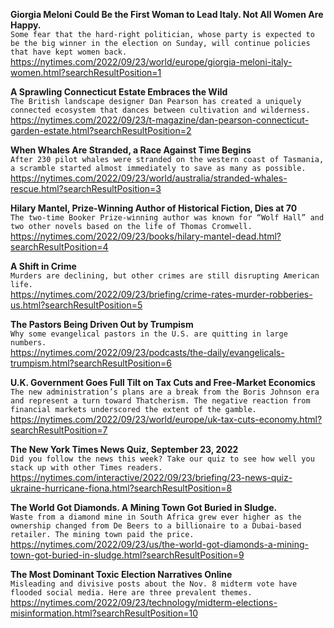 **Giorgia Meloni Could Be the First Woman to Lead Italy. Not All Women Are Happy.**\
`Some fear that the hard-right politician, whose party is expected to be the big winner in the election on Sunday, will continue policies that have kept women back.`\
https://nytimes.com/2022/09/23/world/europe/giorgia-meloni-italy-women.html?searchResultPosition=1

**A Sprawling Connecticut Estate Embraces the Wild**\
`The British landscape designer Dan Pearson has created a uniquely connected ecosystem that dances between cultivation and wilderness.`\
https://nytimes.com/2022/09/23/t-magazine/dan-pearson-connecticut-garden-estate.html?searchResultPosition=2

**When Whales Are Stranded, a Race Against Time Begins**\
`After 230 pilot whales were stranded on the western coast of Tasmania, a scramble started almost immediately to save as many as possible.`\
https://nytimes.com/2022/09/23/world/australia/stranded-whales-rescue.html?searchResultPosition=3

**Hilary Mantel, Prize-Winning Author of Historical Fiction, Dies at 70**\
`The two-time Booker Prize-winning author was known for “Wolf Hall” and two other novels based on the life of Thomas Cromwell.`\
https://nytimes.com/2022/09/23/books/hilary-mantel-dead.html?searchResultPosition=4

**A Shift in Crime**\
`Murders are declining, but other crimes are still disrupting American life.`\
https://nytimes.com/2022/09/23/briefing/crime-rates-murder-robberies-us.html?searchResultPosition=5

**The Pastors Being Driven Out by Trumpism**\
`Why some evangelical pastors in the U.S. are quitting in large numbers.`\
https://nytimes.com/2022/09/23/podcasts/the-daily/evangelicals-trumpism.html?searchResultPosition=6

**U.K. Government Goes Full Tilt on Tax Cuts and Free-Market Economics**\
`The new administration’s plans are a break from the Boris Johnson era and represent a turn toward Thatcherism. The negative reaction from financial markets underscored the extent of the gamble.`\
https://nytimes.com/2022/09/23/world/europe/uk-tax-cuts-economy.html?searchResultPosition=7

**The New York Times News Quiz, September 23, 2022**\
`Did you follow the news this week? Take our quiz to see how well you stack up with other Times readers.`\
https://nytimes.com/interactive/2022/09/23/briefing/23-news-quiz-ukraine-hurricane-fiona.html?searchResultPosition=8

**The World Got Diamonds. A Mining Town Got Buried in Sludge.**\
`Waste from a diamond mine in South Africa grew ever higher as the ownership changed from De Beers to a billionaire to a Dubai-based retailer. The mining town paid the price.`\
https://nytimes.com/2022/09/23/us/the-world-got-diamonds-a-mining-town-got-buried-in-sludge.html?searchResultPosition=9

**The Most Dominant Toxic Election Narratives Online**\
`Misleading and divisive posts about the Nov. 8 midterm vote have flooded social media. Here are three prevalent themes.`\
https://nytimes.com/2022/09/23/technology/midterm-elections-misinformation.html?searchResultPosition=10

